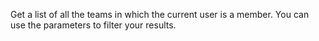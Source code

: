Get a list of all the teams in which the current user is a member. You can use the parameters to filter your results.
